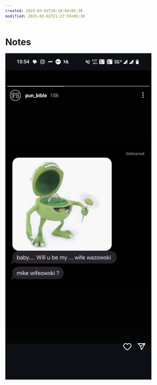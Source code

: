 ```yaml
---
created: 2025-03-02T20:19:04+05:30
modified: 2025-03-02T21:27:59+05:30
---
```


# Notes

![Image](./4f62f21c66dfbc78f4a9b6b062a9da9d.png)
